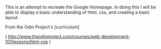 This is an attempt to recreate the Google Homepage.
In doing this I will be able to display a basic understanding of html, css, and creating a basic layout.

From the Odin Project's [curriculum]

( http://www.theodinproject.com/courses/web-development-101/lessons/html-css )